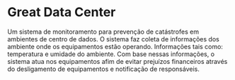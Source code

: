 # Great Data Center

Um sistema de monitoramento para prevenção de catástrofes em ambientes de centro de dados. O sistema faz coleta de informações dos ambiente onde os equipamentos estão operando. Informações tais como: temperatura e umidade do ambiente. Com base nessas informações, o sistema atua nos equipamentos afim de evitar prejuízos financeiros através do desligamento de equipamentos e notificação de responsáveis. 
